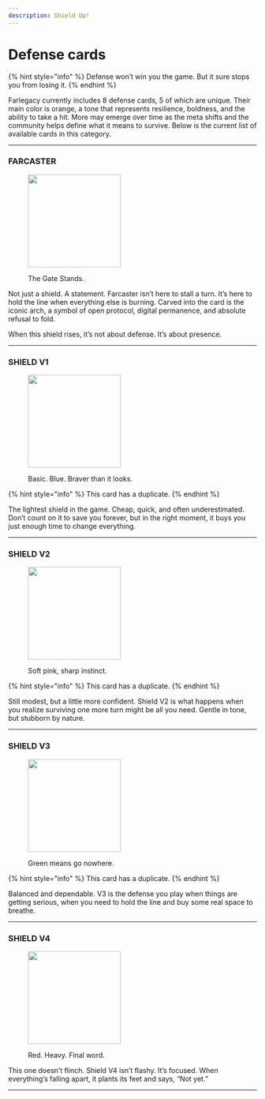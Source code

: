 ```yaml
---
description: Shield Up!
---
```


# Defense cards

{% hint style="info" %}
Defense won’t win you the game. But it sure stops you from losing it.
{% endhint %}

Farlegacy currently includes 8 defense cards, 5 of which are unique. Their main color is orange, a tone that represents resilience, boldness, and the ability to take a hit. More may emerge over time as the meta shifts and the community helps define what it means to survive. Below is the current list of available cards in this category.

***

### FARCASTER

<div align="left"><figure><img src="../.gitbook/assets/IMG_1064 (1).PNG" alt="" width="188"><figcaption><p>The Gate Stands.</p></figcaption></figure></div>

Not just a shield. A statement. Farcaster isn’t here to stall a turn. It’s here to hold the line when everything else is burning. Carved into the card is the iconic arch, a symbol of open protocol, digital permanence, and absolute refusal to fold.

When this shield rises, it’s not about defense. It’s about presence.

***

### SHIELD V1

<div align="left"><figure><img src="../.gitbook/assets/IMG_1065.PNG" alt="" width="188"><figcaption><p>Basic. Blue. Braver than it looks.</p></figcaption></figure></div>

{% hint style="info" %}
This card has a duplicate.
{% endhint %}

The lightest shield in the game. Cheap, quick, and often underestimated. Don’t count on it to save you forever, but in the right moment, it buys you just enough time to change everything.

***

### SHIELD V2

<div align="left"><figure><img src="../.gitbook/assets/IMG_1066.PNG" alt="" width="188"><figcaption><p>Soft pink, sharp instinct.</p></figcaption></figure></div>

{% hint style="info" %}
This card has a duplicate.
{% endhint %}

Still modest, but a little more confident. Shield V2 is what happens when you realize surviving one more turn might be all you need. Gentle in tone, but stubborn by nature.

***

### SHIELD V3

<div align="left"><figure><img src="../.gitbook/assets/IMG_1067.PNG" alt="" width="188"><figcaption><p>Green means go nowhere.</p></figcaption></figure></div>

{% hint style="info" %}
This card has a duplicate.
{% endhint %}

Balanced and dependable. V3 is the defense you play when things are getting serious, when you need to hold the line and buy some real space to breathe.

***

### SHIELD V4

<div align="left"><figure><img src="../.gitbook/assets/IMG_1068.PNG" alt="" width="188"><figcaption><p>Red. Heavy. Final word.</p></figcaption></figure></div>

This one doesn’t flinch. Shield V4 isn’t flashy. It’s focused. When everything’s falling apart, it plants its feet and says, “Not yet.”

***
